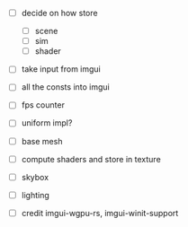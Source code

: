 - [ ] decide on how store
    - [ ] scene
    - [ ] sim
    - [ ] shader
- [ ] take input from imgui
- [ ] all the consts into imgui
- [ ] fps counter
- [ ] uniform impl?

- [ ] base mesh
- [ ] compute shaders and store in texture
- [ ] skybox
- [ ] lighting

- [ ] credit imgui-wgpu-rs, imgui-winit-support
